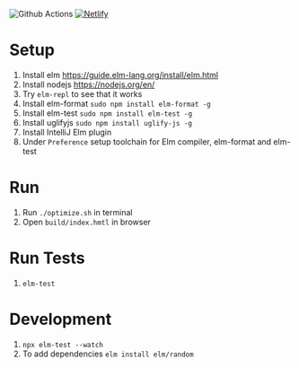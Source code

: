 ![Github Actions](https://github.com/laiboonh/RepairsFrontend/actions/workflows/ci_cd.yml/badge.svg)
[![Netlify](https://api.netlify.com/api/v1/badges/d49f0e26-f487-47e6-8172-471e94ec7359/deploy-status)](https://app.netlify.com/sites/quirky-shannon-65b4ce/deploys)

# Setup
1. Install elm https://guide.elm-lang.org/install/elm.html
2. Install nodejs https://nodejs.org/en/
3. Try `elm-repl` to see that it works
4. Install elm-format `sudo npm install elm-format -g`
5. Install elm-test `sudo npm install elm-test -g`
6. Install uglifyjs `sudo npm install uglify-js -g`
7. Install IntelliJ Elm plugin 
8. Under `Preference` setup toolchain for Elm compiler, elm-format and elm-test

# Run
1. Run `./optimize.sh` in terminal
2. Open `build/index.hmtl` in browser

# Run Tests
1. `elm-test`

# Development
1. `npx elm-test --watch`
2. To add dependencies `elm install elm/random`

